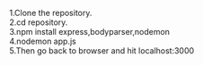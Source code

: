 1.Clone the repository.<br>
2.cd repository.<br>
3.npm install express,bodyparser,nodemon<br>
4.nodemon app.js<br>
5.Then go back to browser and hit localhost:3000<br>
